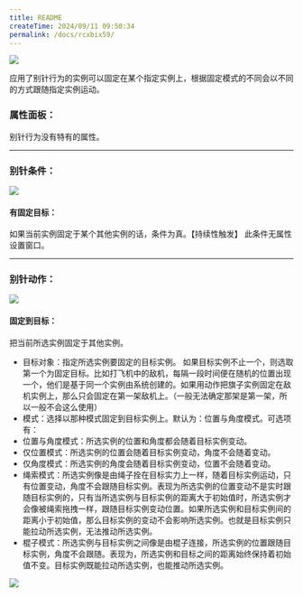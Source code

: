 ```yaml
---
title: README
createTime: 2024/09/11 09:50:34
permalink: /docs/rcxbix59/
---
```

![](564d7edd467c2.png)

应用了别针行为的实例可以固定在某个指定实例上，根据固定模式的不同会以不同的方式跟随指定实例运动。
### 属性面板：
别针行为没有特有的属性。

------------

### 别针条件：
![](563321803b5d1.png)
#### 有固定目标：
如果当前实例固定于某个其他实例的话，条件为真。【持续性触发】
此条件无属性设置窗口。

------------

### 别针动作：
![](5633218020188.png)
#### 固定到目标：
把当前所选实例固定于其他实例。
- 目标对象：指定所选实例要固定的目标实例。
如果目标实例不止一个，则选取第一个为固定目标。比如打飞机中的敌机，每隔一段时间便在随机的位置出现一个，他们是基于同一个实例由系统创建的。如果用动作把旗子实例固定在敌机实例上，那么只会固定在第一架敌机上。（一般无法确定那架是第一架，所以一般不会这么使用）
- 模式：选择以那种模式固定到目标实例上。默认为：位置与角度模式。可选项有：
 - 位置与角度模式：所选实例的位置和角度都会随着目标实例变动。
 - 仅位置模式：所选实例的位置会随着目标实例变动，角度不会随着变动。
 - 仅角度模式：所选实例的角度会随着目标实例变动，位置不会随着变动。
 - 绳索模式：所选实例像是由绳子拴在目标实力上一样，随着目标实例运动，只有位置变动，角度不会跟随目标实例。表现为所选实例的位置变动不是实时跟随目标实例的，只有当所选实例与目标实例的距离大于初始值时，所选实例才会像被绳索拖拽一样，跟随目标实例变动位置。如果所选实例和目标实例间的距离小于初始值，那么目标实例的变动不会影响所选实例。也就是目标实例只能拉动所选实例，无法推动所选实例。
 - 棍子模式：所选实例与目标实例之间像是由棍子连接，所选实例的位置跟随目标实例，角度不会跟随。表现为，所选实例和目标之间的距离始终保持着初始值不变。目标实例既能拉动所选实例，也能推动所选实例。

![](563321802fbf2.png)